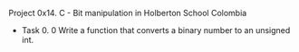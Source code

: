 Project 0x14. C - Bit manipulation in Holberton School Colombia
- Task 0. 0 Write a function that converts a binary number to an unsigned int.